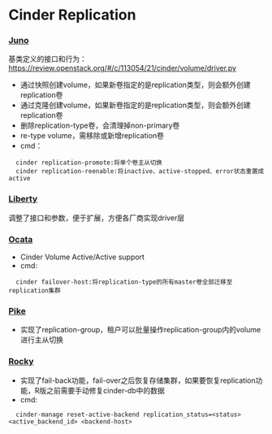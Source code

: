# Cinder Replication

### [Juno](https://specs.openstack.org/openstack/cinder-specs/specs/juno/volume-replication.html)
基类定义的接口和行为：https://review.openstack.org/#/c/113054/21/cinder/volume/driver.py
- 通过快照创建volume，如果新卷指定的是replication类型，则会额外创建replication卷
- 通过克隆创建volume，如果新卷指定的是replication类型，则会额外创建replication卷
- 删除replication-type卷，会清理掉non-primary卷
- re-type volume，需移除或新增replication卷
- cmd：
```
  cinder replication-promote:将单个卷主从切换
  cinder replication-reenable:将inactive、active-stopped、error状态重置成active
```
  
### [Liberty](https://specs.openstack.org/openstack/cinder-specs/specs/liberty/replication_v2.html)
调整了接口和参数，便于扩展，方便各厂商实现driver层

### [Ocata](https://specs.openstack.org/openstack/cinder-specs/specs/ocata/ha-aa-replication.html)
- Cinder Volume Active/Active support
- cmd:
```
  cinder failover-host:将replication-type的所有master卷全部迁移至replication集群
```  
  
### [Pike](https://specs.openstack.org/openstack/cinder-specs/specs/pike/replication-group.html)
- 实现了replication-group，租户可以批量操作replication-group内的volume进行主从切换

### [Rocky](https://specs.openstack.org/openstack/cinder-specs/specs/rocky/cheesecake-promote-backend.html)
- 实现了fail-back功能，fail-over之后恢复存储集群，如果要恢复replication功能，R版之前需要手动修复cinder-db中的数据
- cmd:
```
  cinder-manage reset-active-backend replication_status=<status> <active_backend_id> <backend-host>
```